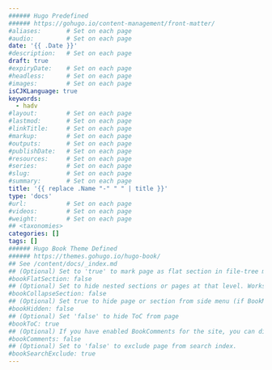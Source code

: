 ```yaml
---
###### Hugo Predefined
###### https://gohugo.io/content-management/front-matter/
#aliases:       # Set on each page
#audio:         # Set on each page
date: '{{ .Date }}'
#description:   # Set on each page
draft: true
#expiryDate:    # Set on each page 
#headless:      # Set on each page
#images:        # Set on each page
isCJKLanguage: true
keywords:
  - hadv
#layout:        # Set on each page
#lastmod:       # Set on each page
#linkTitle:     # Set on each page
#markup:        # Set on each page
#outputs:       # Set on each page
#publishDate:   # Set on each page
#resources:     # Set on each page
#series:        # Set on each page
#slug:          # Set on each page
#summary:       # Set on each page
title: '{{ replace .Name "-" " " | title }}'
type: 'docs'
#url:           # Set on each page
#videos:        # Set on each page
#weight:        # Set on each page
## <taxonomies>
categories: []
tags: []
###### Hugo Book Theme Defined
###### https://themes.gohugo.io/hugo-book/
## See /content/docs/_index.md
## (Optional) Set to 'true' to mark page as flat section in file-tree menu (if BookMenuBundle not set)
#bookFlatSection: false
## (Optional) Set to hide nested sections or pages at that level. Works only with file-tree menu mode
#bookCollapseSection: false
## (Optional) Set true to hide page or section from side menu (if BookMenuBundle not set)
#bookHidden: false
## (Optional) Set 'false' to hide ToC from page
#bookToC: true
## (Optional) If you have enabled BookComments for the site, you can disable it for specific pages.
#bookComments: false
## (Optional) Set to 'false' to exclude page from search index.
#bookSearchExclude: true
---
```


